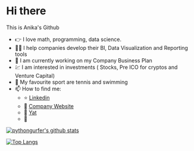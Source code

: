 # Hi there 

This is Anika's Github

- :point_right:  I love math, programming, data science. 
- :woman_scientist:  I help companies develop their BI, Data Visualization and Reporting tools
- :rocket:  I am currently working on my Company Business Plan
- :chart:  I am interested in investments ( Stocks, Pre ICO for cryptos and Venture Capital) 
- :tennis: My favourite sport are tennis and swimming
- 📫   How to find me: 
  - :star:   [Linkedin](https://www.linkedin.com/in/anikarosenzuaig/)
  - :briefcase:   [Company Website](https://www.statsdeck.io/)
  - :dart:   [Yat](https://y.at/%F0%9F%94%AC%F0%9F%92%BB%E2%9A%A1%F0%9F%8D%92/go)
  - :office:

[![pythongurfer's github stats](https://github-readme-stats.vercel.app/api?username=pythongurfer&count_private=true&show_icons=true&theme=radical&hide_rank=false)](https://github.com/anuraghazra/github-readme-stats)

[![Top Langs](https://github-readme-stats.vercel.app/api/top-langs/?username=pythongurfer)](https://github.com/pythongurfer/github-readme-stats)
